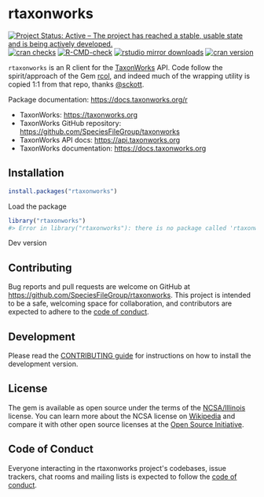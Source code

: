rtaxonworks
====



<!-- README.md is generated from README.Rmd. Please edit that file -->

[![Project Status: Active – The project has reached a stable, usable state and is being actively developed.](https://www.repostatus.org/badges/latest/active.svg)](https://www.repostatus.org/#active)
[![cran checks](https://cranchecks.info/badges/worst/rtaxonworks)](https://cranchecks.info/pkgs/rtaxonworks)
[![R-CMD-check](https://github.com/SpeciesFileGroup/rtaxonworks/workflows/R-CMD-check/badge.svg)](https://github.com/SpeciesFileGroup/rtaxonworks/actions)
[![rstudio mirror downloads](https://cranlogs.r-pkg.org/badges/rtaxonworks)](https://github.com/r-hub/cranlogs.app)
[![cran version](https://www.r-pkg.org/badges/version/rtaxonworks)](https://cran.r-project.org/package=rtaxonworks)

`rtaxonworks` is an R client for the [TaxonWorks](https://taxonworks.org) API. Code follow the spirit/approach of the Gem [rcol](https://github.com/sckott/rcol), and indeed much of the wrapping utility is copied 1:1 from that repo, thanks [@sckott](https://github.com/sckott).


Package documentation: https://docs.taxonworks.org/r

* TaxonWorks: https://taxonworks.org
* TaxonWorks GitHub repository: https://github.com/SpeciesFileGroup/taxonworks
* TaxonWorks API docs: https://api.taxonworks.org
* TaxonWorks documentation: https://docs.taxonworks.org

## Installation


```r
install.packages("rtaxonworks")
```

Load the package

```r
library("rtaxonworks")
#> Error in library("rtaxonworks"): there is no package called 'rtaxonworks'
```

Dev version

## Contributing

Bug reports and pull requests are welcome on GitHub at https://github.com/SpeciesFileGroup/rtaxonworks. This project is intended to be a safe, welcoming space for collaboration, and contributors are expected to adhere to the [code of conduct](https://github.com/SpeciesFileGroup/rtaxonworks/blob/main/CODE_OF_CONDUCT.md).

## Development

Please read the [CONTRIBUTING guide](CONTRIBUTING.md) for instructions on how to install the development version.

## License

The gem is available as open source under the terms of the [NCSA/Illinois](https://github.com/SpeciesFileGroup/rtaxonworks/blob/main/LICENSE.txt) license. You can learn more about the NCSA license on [Wikipedia](https://en.wikipedia.org/wiki/University_of_Illinois/NCSA_Open_Source_License) and compare it with other open source licenses at the [Open Source Initiative](https://opensource.org/license/uoi-ncsa-php/).

## Code of Conduct

Everyone interacting in the rtaxonworks project's codebases, issue trackers, chat rooms and mailing lists is expected to follow the [code of conduct](https://github.com/SpeciesFileGroup/rtaxonworks/blob/main/CODE_OF_CONDUCT.md).
